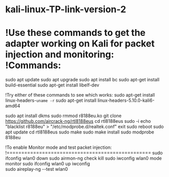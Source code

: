 # kali-linux-TP-link-version-2
!Use these commands to get the adapter working on Kali for packet injection and monitoring:
!Commands:
==========
sudo apt update
sudo apt upgrade
sudo apt install bc
sudo apt-get install build-essential 
sudo apt-get install libelf-dev 

!Try either of these commands to see which works:
sudo apt-get install linux-headers-`uname -r`
sudo apt-get install linux-headers-5.10.0-kali6-amd64

sudo apt install dkms
sudo rmmod r8188eu.ko
git clone https://github.com/aircrack-ng/rtl8188eus
cd rtl8188eus
sudo -i
echo "blacklist r8188eu" > "/etc/modprobe.d/realtek.conf"
exit
sudo reboot
sudo apt update
cd rtl8188eus
sudo make
sudo make install
sudo modprobe 8188eu


!To enable Monitor mode and test packet injection:
!=================================================
sudo ifconfig wlan0 down
sudo airmon-ng check kill
sudo iwconfig wlan0 mode monitor
sudo ifconfig wlan0 up
iwconfig                             
sudo aireplay-ng --test wlan0

